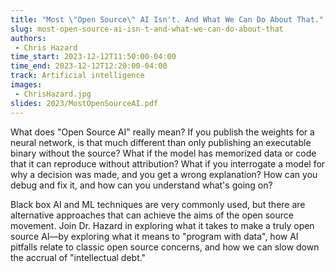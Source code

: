 ```yaml
---
title: "Most \"Open Source\" AI Isn't. And What We Can Do About That."
slug: most-open-source-ai-isn-t-and-what-we-can-do-about-that
authors:
 - Chris Hazard
time_start: 2023-12-12T11:50:00-04:00
time_end: 2023-12-12T12:20:00-04:00
track: Artificial intelligence
images:
 - ChrisHazard.jpg
slides: 2023/MostOpenSourceAI.pdf 
---
```


What does "Open Source AI" really mean? If you publish the weights for a neural network, is that much different than only publishing an executable binary without the source? What if the model has memorized data or code that it can reproduce without attribution? What if you interrogate a model for why a decision was made, and you get a wrong explanation? How can you debug and fix it, and how can you understand what's going on? 
 
Black box AI and ML techniques are very commonly used, but there are alternative approaches that can achieve the aims of the open source movement. Join Dr. Hazard in exploring what it takes to make a truly open source AI—by exploring what it means to "program with data", how AI pitfalls relate to classic open source concerns, and how we can slow down the accrual of "intellectual debt."